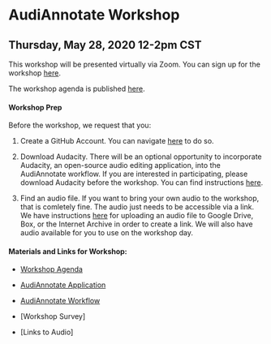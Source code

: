 # AudiAnnotate Workshop 
## Thursday, May 28, 2020 12-2pm CST

This workshop will be presented virtually via Zoom. You can sign up for the workshop [here](https://docs.google.com/forms/d/e/1FAIpQLSeO-Rf_QeqYDB6KXKhqwwvYYzCkKUJ8fs9Fg7Ysv5lBdrI_Vw/viewform?usp=sf_link). 

The workshop agenda is published [here](agenda.md).

#### Workshop Prep
Before the workshop, we request that you: 

1. Create a GitHub Account. You can navigate [here](https://github.com/account/organizations/new?plan=free&ref_cta=Create%2520a%2520free%2520organization&ref_loc=topcarousel&ref_page=%2Fpricing) to do so. 

2. Download Audacity. There will be an optional opportunity to incorporate Audacity, an open-source audio editing application, into the AudiAnnotate workflow. If you are interested in participating, please download Audacity before the workshop. You can find instructions [here](workflow.md).

3. Find an audio file. If you want to bring your own audio to the workshop, that is comletely fine. The audio just needs to be accessible via a link. We have instructions [here](workflow.md) for uploading an audio file to Google Drive, Box, or the Internet Archive in order to create a link. We will also have audio available for you to use on the workshop day. 


#### Materials and Links for Workshop: 

* [Workshop Agenda](agenda.md) 

* [AudiAnnotate Application](http://audiannotate.brumfieldlabs.com/)

* [AudiAnnotate Workflow](workflow.md)

* [Workshop Survey]

* [Links to Audio]






